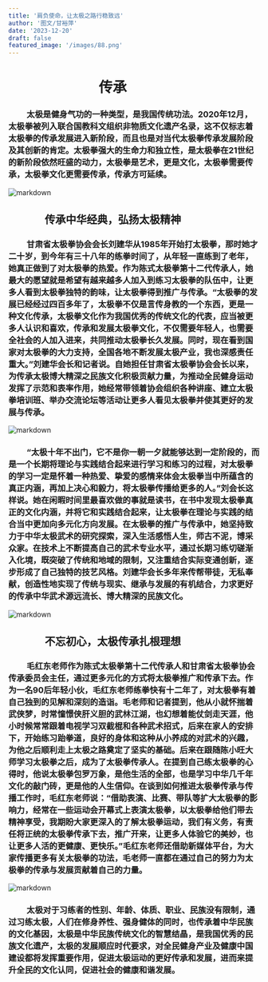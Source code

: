 ```yaml
---
title: '肩负使命，让太极之路行稳致远'
author: '图文/甘裕萍'
date: '2023-12-20'
draft: false
featured_image: '/images/88.png'
---
```

#  　　 　 　　　传承
###  　　 太极是健身气功的一种类型，是我国传统功法。2020年12月，太极拳被列入联合国教科文组织非物质文化遗产名录，这不仅标志着太极拳的传承发展进入新阶段，而且也是对当代太极拳传承发展阶段及其创新的肯定。太极拳强大的生命力和独立性，是太极拳在21世纪的新阶段依然旺盛的动力，太极拳是艺术，更是文化，太极拳需要传承，太极拳文化更需要传承，传承方可延续。
![markdown](/images/55.png)
##  　　 　 传承中华经典，弘扬太极精神
###  　　 甘肃省太极拳协会会长刘建华从1985年开始打太极拳，那时她才二十岁，到今年有三十八年的练拳时间了，从年轻一直练到了老年，她真正做到了对太极拳的热爱。作为陈式太极拳第十二代传承人，她最大的愿望就是希望有越来越多人加入到练习太极拳的队伍中，让更多人看到太极拳独特的韵味，让太极拳得到推广与传承。“太极拳的发展已经经过四百多年了，太极拳不仅是言传身教的一个东西，更是一种文化传承，太极拳文化作为我国优秀的传统文化的代表，应当被更多人认识和喜欢，传承和发展太极拳文化，不仅需要年轻人，也需要全社会的人加入进来，共同推动太极拳长久发展。同时，现在看到国家对太极拳的大力支持，全国各地不断发展太极产业，我也深感责任重大。”刘建华会长和记者说。自她担任甘肃省太极拳协会会长以来，为传承太极博大精深之民族文化积极贡献力量，为推动全民健身运动发挥了示范和表率作用，她经常带领着协会组织各种讲座、建立太极拳培训班、举办交流论坛等活动让更多人看见太极拳并使其更好的发展与传承。
![markdown](/images/66.png)
###  　　 “太极十年不出门，它不是你一朝一夕就能够达到一定阶段的，而是一个长期将理论与实践结合起来进行学习和练习的过程，对太极拳的学习一定是怀着一种热爱、挚爱的感情来体会太极拳当中所蕴含的真正内涵，再加上决心和毅力，将太极拳传播给更多的人。”刘会长这样说。她在闲暇时间里最喜欢做的事就是读书，在书中发现太极拳真正的文化内涵，并将它和实践结合起来，让太极拳在理论与实践的结合当中更加向多元化方向发展。在太极拳的推广与传承中，她坚持致力于中华太极武术的研究探索，深入生活感悟人生，师古不泥，博采众家。在技术上不断提高自己的武术专业水平，通过长期习练切磋渐入化境，既突破了传统和地域的限制，又注重结合实际变通创新，逐步形成了自己独特的技艺风格。刘建华会长多年来传帮带徒，无私奉献，创造性地实现了传统与现实、继承与发展的有机结合，力求更好的传承中华武术源远流长、博大精深的民族文化。
![markdown](/images/77.png)
##  　　 　 不忘初心，太极传承扎根理想
###  　　 毛红东老师作为陈式太极拳第十二代传承人和甘肃省太极拳协会传承委员会主任，通过更多元化的方式将太极拳推广和传承下去。作为一名90后年轻小伙，毛红东老师练拳快有十二年了，对太极拳有着自己独到的见解和深刻的造诣。毛老师和记者提到，他从小就怀揣着武侠梦，时常憧憬侠肝义胆的武林江湖，也幻想着能仗剑走天涯，他小时候常常跟着电视学习双截棍和各种武术招式，后来在家人的安排下，开始练习跆拳道，良好的身体和这种从小养成的对武术的兴趣，为他之后顺利走上太极之路奠定了坚实的基础。后来在跟随陈小旺大师学习太极拳之后，成为了太极拳传承人。在提到自己练太极拳的心得时，他说太极拳包罗万象，是他生活的全部，也是学习中华几千年文化的敲门砖，更是他的人生信仰。在谈到如何推进太极拳传承与传播工作时，毛红东老师说：“借助表演、比赛、带队等扩大太极拳的影响力，经常在一些运动会开幕式上表演太极拳，以太极拳给他们带去精神享受，我期盼大家更深入的了解太极拳运动，我们有义务，有责任将正统的太极拳传承下去，推广开来，让更多人体验它的美妙，也让更多人活的更健康、更快乐。”毛红东老师还借助新媒体平台，为大家传播更多有关太极拳的功法，毛老师一直都在通过自己的努力为太极拳的传承与发展贡献着自己的力量。
![markdown](/images/88.png)
###  　　 太极对于习练者的性别、年龄、体质、职业、民族没有限制，通过习练太极，人们在修身养性、强身健体的同时，也传承着中华民族的文化基因，太极是中华民族传统文化的智慧结晶，是我国优秀的民族文化遗产，太极的发展顺应时代要求，对全民健身产业及健康中国建设都将发挥重要作用，促进太极运动的更好传承和发展，进而来提升全民的文化认同，促进社会的健康和谐发展。

